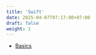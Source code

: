 ```yaml
---
title: 'Swift'
date: 2025-04-07T07:17:00+07:00
draft: false
weight: 1
---
```


- [Basics](./basics)

